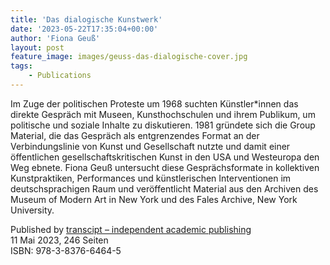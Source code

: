 ```yaml
---
title: 'Das dialogische Kunstwerk'
date: '2023-05-22T17:35:04+00:00'
author: 'Fiona Geuß'
layout: post
feature_image: images/geuss-das-dialogische-cover.jpg
tags:
    - Publications
---
```


Im Zuge der politischen Proteste um 1968 suchten Künstler*innen das direkte Gespräch mit Museen, Kunsthochschulen und ihrem Publikum, um politische und soziale Inhalte zu diskutieren. 1981 gründete sich die Group Material, die das Gespräch als entgrenzendes Format an der Verbindungslinie von Kunst und Gesellschaft nutzte und damit einer öffentlichen gesellschaftskritischen Kunst in den USA und Westeuropa den Weg ebnete. Fiona Geuß untersucht diese Gesprächsformate in kollektiven Kunstpraktiken, Performances und künstlerischen Interventionen im deutschsprachigen Raum und veröffentlicht Material aus den Archiven des Museum of Modern Art in New York und des Fales Archive, New York University.

<!--more-->

Published by [transcipt – independent academic publishing ](https://www.transcript-verlag.de/978-3-8376-6464-5/das-dialogische-kunstwerk/?c=310000017)  
11 Mai 2023, 246 Seiten  
ISBN: 978-3-8376-6464-5


